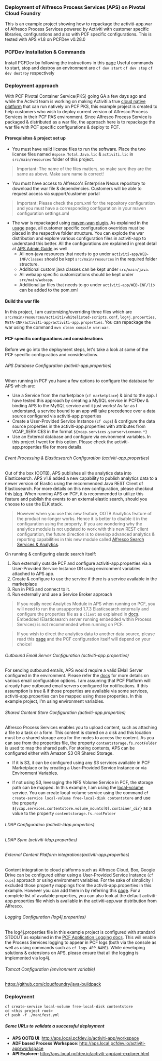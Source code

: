 ### Deployment of Alfresco Process Services (APS) on Pivotal Cloud Foundry
This is an example project showing how to repackage the activiti-app.war of Alfresco Process Services powered by Activiti with customer specific libraries, configurations and also with  PCF specific configurations. This is tested with APS v1.8 on PCFDev v0.28.0

### PCFDev Installation & Commands
Install PCFDev by following the instructions in this [page](https://pivotal.io/pcf-dev)
Useful commands to start, stop and destroy an environment are
`cf dev start`
`cf dev stop`
`cf dev destroy` respectively

### Deployment approach
With PCF Pivotal Container Service(PKS) going GA a few days ago and while the Activiti team is working on making Activiti a true [cloud native platform](https://activiti.gitbooks.io/activiti-7-developers-guide/) that can run natively on PCF PKS, this example project is created to help customers who wish to deploy current version of Alfresco Process Services in their PCF PAS environment. Since Alfresco Process Service is packaged & distributed as a war file, the approach here is to repackage the war file with PCF specific configurations & deploy to PCF.

#### Prerequisites & project set up
* You must have valid license files to run the software. Place the two license files named `Aspose.Total.Java.lic` & `activiti.lic` in `src/main/resources` folder of this project. 
> Important: The name of the files matters, so make sure they are the same as above. Make sure name is correct!

* You must have access to Alfresco's Enterprise Nexus repository to download the war file & dependencies. Customers will be able to request access via support/customer portal
> Important: Please check the pom.xml for the repository configuration and you must have a corresponding configuration in your maven configuration settings.xml

* The war is repackaged using [maven-war-plugin](https://maven.apache.org/plugins/maven-war-plugin/index.html). As explained in the [usage](https://maven.apache.org/plugins/maven-war-plugin/usage.html) page, all customer specific configuration overrides must be placed in the respective folder structure. You can explode the war distribution and explore various configuration files in activiti-app to understand this better. All the configurations are explained in great detail at [APS Admin Guide](https://docs.alfresco.com/process-services1.8/topics/adminGuide.html) as well. 
	* All non-java resources that needs to go under `activiti-app/WEB-INF/classes` should be kept `src/main/resources` in the required folder structure.  
	* Additional custom java classes can be kept under `src/main/java`.
	* All webapp specific customizations should be kept under `src/main/webapp`. 
	* Additional jar files that needs to go under `activiti-app/WEB-INF/lib` can be added to the pom.xml

#### Build the war file
In this project, I am customizing/overriding three files which are `src/main/resources/activiti/whitelisted-scripts.conf`, `log4j.properties`, `META-INF/activiti-app/activiti-app.properties`. You can repackage the war using the command `mvn clean compile war:war`.

#### PCF specific configurations and considerations
Before we go into the deployment steps, let's take a look at some of the PCF specific configuratios and considerations.

###### APS Database Configuration	(activiti-app.properties)
When running in PCF you have a few options to configure the database for APS which are:

* Use a Service from the marketplace (`cf marketplace`) & bind to the app. I have tested this approach by creating a MySQL service in PCFDev & binding APS to the MySQL service and it just works! As far as I understand, a service bound to an app will take precedence over a data source configured via activiti-app.properties
* Create a User-Provided Service Instance (`cf cups`) & configure the data source properties   in the activiti-app.properties with attributes from VCAP_SERVICES in the format `${vcap.services.yourservicename.*}`
* Use an External database and configure via environment variables. In this project I went for this option. Please check the activiti-app.properties file for more details.

###### Event Processing & Elasticsearch Configuration (activiti-app.properties)
Out of the box (OOTB), APS publishes all the analytics data into Elasticsearch. APS v1.8 added a new capability to publish analytics data to a newer version of Elastic using the recommended Java REST Client of Elasticsearch. For more details on this new configuration, please checkout this [blog](https://community.alfresco.com/community/bpm/blog/2018/02/06/alfresco-process-services-18-available-now#jive_content_id_New_Elasticsearch_REST_Client). When running APS on PCF, it is recommended to utilize this feature and publish the events to an external elastic search, should you choose to use the ELK stack. 
> However when you use this new feature, OOTB Analytics feature of the product no-longer works. Hence it is better to disable it in the configuration using the property. If you are wondering why the analytics module is not updated to work with this new REST client configuration, the future direction is to develop advanced analytics & reporting capabilities in this new module called [Alfresco Search Services & Analytics](https://community.alfresco.com/people/harry.peek@alfresco.com/blog/2017/11/08/alfresco-search-services-analytics-roadmap-update-aw2017).

On running & configuring elastic search itself:
1. Run externally outside PCF and configure activiti-app.properties via a User-Provided Service Instance OR using environment variables attached to APS app.
2. Create & configure to use the service if there is a service available in the marketplace
3. Run in PKS and connect to it.
4. Run externally and use a Service Broker approach

> If you really need Analytics Module in APS when running on PCF, you will need to run the unsupported 1.7.3 Elasticsearch externally and configure the properties file as a `client` as explained in [docs](https://docs.alfresco.com/process-services1.8/topics/elasticsearch_configuration.html). Embedded (Elasticsearch server running embedded within Process Services) is not recommended when running on PCF. 

> If you wish to direct the analytics data to another data source, please read this [page](https://docs.alfresco.com/process-services1.8/topics/process_engine_event_listeners.html) and the PCF configuration itself will depend on your choice!

###### Outbound Email Server Configuration (activiti-app.properties)
For sending outbound emails, APS would require a valid EMail Server configured in the environment. Please refer the [docs](https://docs.alfresco.com/process-services1.8/topics/emailServerConfiguration.html) for more details on various email configuration options. I am assuming that PCF Platform will already have outbound email servers configured for notifications. If this assumption is true & if those properties are available via some services, activiti-app.properties can be mapped using those properties. In this example project, I'm using environment variables.
###### Shared Content Store Configuration (activiti-app.properties)
Alfresco Process Services enables you to upload content, such as attaching a file to a task or a form. This content is stored on a disk and this location must be a shared storage area for the nodes to access the content. As you can see from the properties file, the property `contentstorage.fs.rootFolder` is used to map the shared path. For storing contents, APS can be configured either with Amazon S3 OR Shared Storage.

* If it is S3, it can be configured using any S3 services available in PCF Marketplace or by creating a User-Provided Service Instance or via Environment Variables.

* If not using S3, leveraging the NFS Volume Service in PCF, the storage path can be mapped. In this example, I am using the [local-volume](https://github.com/cloudfoundry/local-volume-release) service. You can create local-volume service using the command `cf create-service local-volume free-local-disk contentstore` and use the property `${vcap.services.contentstore.volume_mounts[0].container_dir}` as a value to the property `contentstorage.fs.rootFolder`
###### LDAP Configuration (activiti-ldap.properties)
###### LDAP Sync (activiti-ldap.properties)
###### External Content Platform integrations(activiti-app.properties)
Content integration to cloud platforms such as Alfresco Cloud, Box, Google Drive can be configured either using a User-Provided Service Instance (`cf cups`) approach or using environment variables. For the sake of simplicity I excluded those property mappings from the activiti-app.properties in this example. However you can add them in by referring this [page](https://docs.alfresco.com/process-services1.8/topics/integration_with_external_systems.html). For a complete list of available properties, you can also look at the default activiti-app.properties file which is available in the activiti-app.war distribution from Alfresco.
###### Logging Configuration (log4j.properties)
The log4j.properties file in this example project is configured with standard STDOUT as explained in the [PCF Application Logging docs](https://docs.cloudfoundry.org/devguide/deploy-apps/streaming-logs.html). This will enable the Process Services logging to appear in PCF logs (both via the console as well as using commands such as `cf logs APP_NAME`). While developing solutions & extensions on APS, please ensure that all the logging is implemented via log4j.
###### Tomcat Configuration (environment variable)
https://github.com/cloudfoundry/java-buildpack


### Deployment

```
cf create-service local-volume free-local-disk contentstore
cd <this project root>
cf push -f ./manifest.yml
```
##### Some URLs to validate a successful deployment
* **APS OOTB UI**: http://aps.local.pcfdev.io/activiti-app/workspace
* **ADF based Process Workspace**: http://aps.local.pcfdev.io/activiti-app/workspace
* **API Explorer**: http://aps.local.pcfdev.io/activiti-app/api-explorer.html


